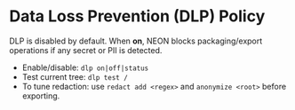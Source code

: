 
# Data Loss Prevention (DLP) Policy
DLP is disabled by default. When **on**, NEON blocks packaging/export operations if any secret or PII is detected.
- Enable/disable: `dlp on|off|status`
- Test current tree: `dlp test /`
- To tune redaction: use `redact add <regex>` and `anonymize <root>` before exporting.
